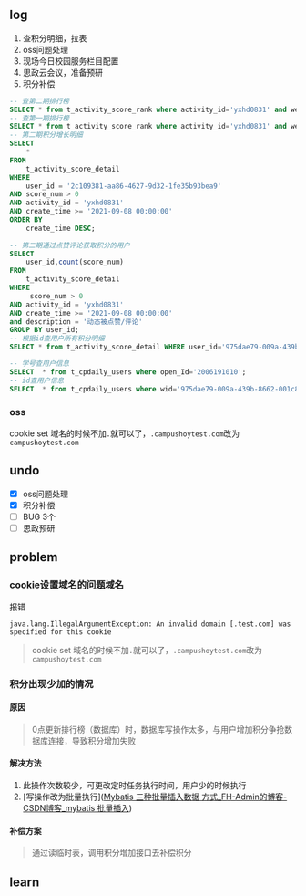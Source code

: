 ## log

1. 查积分明细，拉表
2. oss问题处理
3. 现场今日校园服务栏目配置
4. 思政云会议，准备预研
5. 积分补偿

```sql
-- 查第二期排行榜
SELECT * from t_activity_score_rank where activity_id='yxhd0831' and week2_score is not null ORDER BY week2_score desc;
-- 查第一期排行榜
SELECT * from t_activity_score_rank where activity_id='yxhd0831' and week1_score is not null ORDER BY week1_score desc;
-- 第二期积分增长明细
SELECT
	*
FROM
	t_activity_score_detail
WHERE
	user_id = '2c109381-aa86-4627-9d32-1fe35b93bea9'
AND score_num > 0
AND activity_id = 'yxhd0831'
AND create_time >= '2021-09-08 00:00:00'
ORDER BY
	create_time DESC;
	
-- 第二期通过点赞评论获取积分的用户
SELECT
	user_id,count(score_num)
FROM
	t_activity_score_detail
WHERE
	 score_num > 0
AND activity_id = 'yxhd0831'
AND create_time >= '2021-09-08 00:00:00'
and description = '动态被点赞/评论'
GROUP BY user_id;
-- 根据id查用户所有积分明细
SELECT * from t_activity_score_detail WHERE user_id='975dae79-009a-439b-8662-001c80f4a45c' and activity_id = 'yxhd0831' ORDER BY create_time desc
```



```sql
-- 学号查用户信息
SELECT	* from t_cpdaily_users where open_Id='2006191010';
-- id查用户信息
SELECT	* from t_cpdaily_users where wid='975dae79-009a-439b-8662-001c80f4a45c';

```



### oss

cookie set 域名的时候不加`.`就可以了，`.campushoytest.com`改为`campushoytest.com`

## undo

- [x] oss问题处理
- [x] 积分补偿
- [ ] BUG 3个
- [ ] 思政预研

## problem

### cookie设置域名的问题域名

报错

```shell
java.lang.IllegalArgumentException: An invalid domain [.test.com] was specified for this cookie
```

> cookie set 域名的时候不加`.`就可以了，`.campushoytest.com`改为`campushoytest.com`

### 积分出现少加的情况

#### 原因

> 0点更新排行榜（数据库）时，数据库写操作太多，与用户增加积分争抢数据库连接，导致积分增加失败

#### 解决方法

1. 此操作次数较少，可更改定时任务执行时间，用户少的时候执行
2. [写操作改为批量执行]([Mybatis 三种批量插入数据 方式_FH-Admin的博客-CSDN博客_mybatis 批量插入](https://blog.csdn.net/u010253246/article/details/115752049))

#### 补偿方案

> 通过读临时表，调用积分增加接口去补偿积分

## learn

